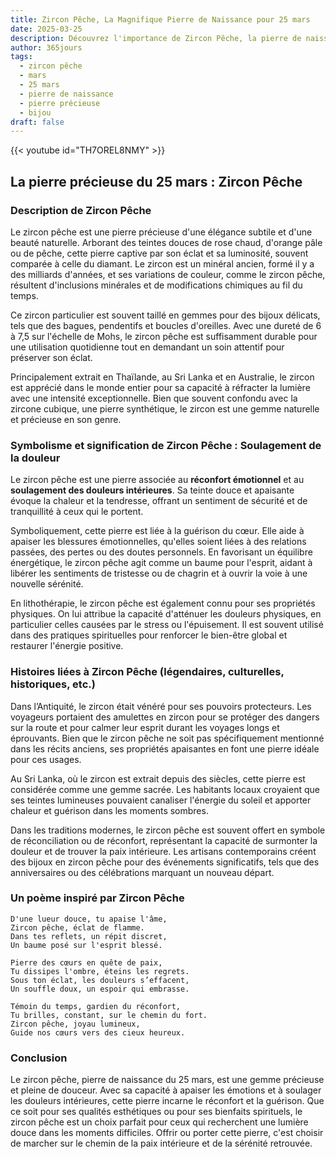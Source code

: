 ```yaml
---
title: Zircon Pêche, La Magnifique Pierre de Naissance pour 25 mars
date: 2025-03-25
description: Découvrez l'importance de Zircon Pêche, la pierre de naissance du 25 mars qui symbolise Soulagement de la douleur. Laissez sa beauté et sa signification illuminer votre journée.
author: 365jours
tags:
  - zircon pêche
  - mars
  - 25 mars
  - pierre de naissance
  - pierre précieuse
  - bijou
draft: false
---
```


{{< youtube id="TH7OREL8NMY" >}}

## La pierre précieuse du 25 mars : Zircon Pêche

### Description de Zircon Pêche

Le zircon pêche est une pierre précieuse d'une élégance subtile et d'une beauté naturelle. Arborant des teintes douces de rose chaud, d'orange pâle ou de pêche, cette pierre captive par son éclat et sa luminosité, souvent comparée à celle du diamant. Le zircon est un minéral ancien, formé il y a des milliards d'années, et ses variations de couleur, comme le zircon pêche, résultent d'inclusions minérales et de modifications chimiques au fil du temps.

Ce zircon particulier est souvent taillé en gemmes pour des bijoux délicats, tels que des bagues, pendentifs et boucles d'oreilles. Avec une dureté de 6 à 7,5 sur l'échelle de Mohs, le zircon pêche est suffisamment durable pour une utilisation quotidienne tout en demandant un soin attentif pour préserver son éclat.

Principalement extrait en Thaïlande, au Sri Lanka et en Australie, le zircon est apprécié dans le monde entier pour sa capacité à réfracter la lumière avec une intensité exceptionnelle. Bien que souvent confondu avec la zircone cubique, une pierre synthétique, le zircon est une gemme naturelle et précieuse en son genre.

### Symbolisme et signification de Zircon Pêche : Soulagement de la douleur

Le zircon pêche est une pierre associée au **réconfort émotionnel** et au **soulagement des douleurs intérieures**. Sa teinte douce et apaisante évoque la chaleur et la tendresse, offrant un sentiment de sécurité et de tranquillité à ceux qui le portent.

Symboliquement, cette pierre est liée à la guérison du cœur. Elle aide à apaiser les blessures émotionnelles, qu'elles soient liées à des relations passées, des pertes ou des doutes personnels. En favorisant un équilibre énergétique, le zircon pêche agit comme un baume pour l'esprit, aidant à libérer les sentiments de tristesse ou de chagrin et à ouvrir la voie à une nouvelle sérénité.

En lithothérapie, le zircon pêche est également connu pour ses propriétés physiques. On lui attribue la capacité d'atténuer les douleurs physiques, en particulier celles causées par le stress ou l'épuisement. Il est souvent utilisé dans des pratiques spirituelles pour renforcer le bien-être global et restaurer l'énergie positive.

### Histoires liées à Zircon Pêche (légendaires, culturelles, historiques, etc.)

Dans l’Antiquité, le zircon était vénéré pour ses pouvoirs protecteurs. Les voyageurs portaient des amulettes en zircon pour se protéger des dangers sur la route et pour calmer leur esprit durant les voyages longs et éprouvants. Bien que le zircon pêche ne soit pas spécifiquement mentionné dans les récits anciens, ses propriétés apaisantes en font une pierre idéale pour ces usages.

Au Sri Lanka, où le zircon est extrait depuis des siècles, cette pierre est considérée comme une gemme sacrée. Les habitants locaux croyaient que ses teintes lumineuses pouvaient canaliser l'énergie du soleil et apporter chaleur et guérison dans les moments sombres.

Dans les traditions modernes, le zircon pêche est souvent offert en symbole de réconciliation ou de réconfort, représentant la capacité de surmonter la douleur et de trouver la paix intérieure. Les artisans contemporains créent des bijoux en zircon pêche pour des événements significatifs, tels que des anniversaires ou des célébrations marquant un nouveau départ.

### Un poème inspiré par Zircon Pêche

```
D'une lueur douce, tu apaise l'âme,  
Zircon pêche, éclat de flamme.  
Dans tes reflets, un répit discret,  
Un baume posé sur l'esprit blessé.

Pierre des cœurs en quête de paix,  
Tu dissipes l'ombre, éteins les regrets.  
Sous ton éclat, les douleurs s’effacent,  
Un souffle doux, un espoir qui embrasse.

Témoin du temps, gardien du réconfort,  
Tu brilles, constant, sur le chemin du fort.  
Zircon pêche, joyau lumineux,  
Guide nos cœurs vers des cieux heureux.  
```

### Conclusion

Le zircon pêche, pierre de naissance du 25 mars, est une gemme précieuse et pleine de douceur. Avec sa capacité à apaiser les émotions et à soulager les douleurs intérieures, cette pierre incarne le réconfort et la guérison. Que ce soit pour ses qualités esthétiques ou pour ses bienfaits spirituels, le zircon pêche est un choix parfait pour ceux qui recherchent une lumière douce dans les moments difficiles. Offrir ou porter cette pierre, c'est choisir de marcher sur le chemin de la paix intérieure et de la sérénité retrouvée.